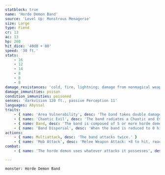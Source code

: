 ```yaml
---
statblock: true
name: 'Horde Demon Band'
source: 'Level Up: Monstrous Menagerie'
size: Large
type: Fiend
cr: 13
ac: 13
hp: 260
hit_dice: '40d8 + 80'
speed: '30 ft.'
stats:
    - 16
    - 12
    - 14
    - 8
    - 8
    - 8
damage_resistances: 'cold, fire, lightning; damage from nonmagical weapons'
damage_immunities: poison
condition_immunities: poisoned
senses: 'darkvision 120 ft., passive Perception 11'
languages: Abyssal
traits:
    - { name: 'Area Vulnerability', desc: 'The band takes double damage from any effect that targets an area.' }
    - { name: 'Chaotic Evil', desc: 'The band radiates a Chaotic and Evil aura.' }
    - { name: Band, desc: 'The band is composed of 5 or more horde demons. If it is subjected to a spell, attack, or other effect that affects only one target, it takes any damage but ignores other effects. It can share its space with Medium or smaller creatures or objects. The band can move through any opening large enough for one Medium creature without squeezing.' }
    - { name: 'Band Dispersal', desc: 'When the band is reduced to 0 hit points, it turns into 2 (1d4) horde demons with 26 hit points each.' }
actions:
    - { name: Multiattack, desc: 'The band attacks twice.' }
    - { name: 'Mob Attack', desc: 'Melee Weapon Attack: +8 to hit, reach 5 ft., one creature. Hit: 50 (10d6 + 15) slashing damage, or half damage if the band is bloodied.' }
combat:
    - { name: 'The horde demon uses whatever attacks it possesses', desc: 'It flees only if it suffers the frightened condition.' }

---
```

```statblock
monster: Horde Demon Band
```
